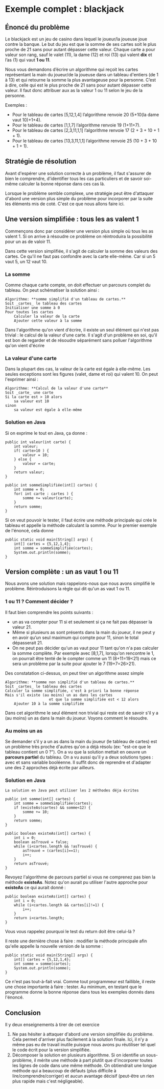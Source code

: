 # Exemple complet : blackjack

## Énoncé du problème

Le blackjack est un jeu de casino dans lequel le joueur/la joueuse joue contre la banque. 
Le but du jeu est que la somme de ses cartes soit le plus proche de 21 
sans pour autant dépasser cette valeur. 
Chaque carte a pour valeur son rang, sauf le valet (11), la dame (12) et roi (13)
qui valent **dix** et l’as (1) qui vaut **1 ou 11**.

Nous vous demandons d’écrire un algorithme qui reçoit 
les cartes représentant la main du joueur/de la joueuse 
dans un tableau d'entiers (de 1 à 13)
et qui retourne la somme la plus avantageuse pour la personne. 
C’est à dire, celle qui est le plus proche de 21 
sans pour autant dépasser cette valeur. 
Il faut donc attribuer aux as la valeur 1 ou 11 selon le jeu de la personne.

Exemples : 
* Pour le tableau de cartes [5,12,1,4] 
l’algorithme renvoie 20 (5+10(la dame vaut 10)+1+4).
* Pour le tableau de cartes [1,1,7] 
l’algorithme renvoie 19 (1+11+7).
* Pour le tableau de cartes [2,3,11,1,1] 
l’algorithme renvoie 17 (2 + 3 + 10 + 1 + 1).
* Pour le tableau de cartes [13,3,11,1,1]
l’algorithme renvoie 25 (10 + 3 + 10 + 1 + 1).

## Stratégie de résolution

Avant d'espérer une solution correcte à un problème,
il faut s'assurer de bien le comprendre, 
d'identifier tous les cas particuliers et de savoir soi-même calculer la bonne réponse
dans ces cas là.

Lorsque le problème semble complexe, 
une stratégie peut être d'attaquer d'abord une version plus simple du problème
pour incorporer par la suite les éléments mis de coté.
C'est ce que nous allons faire ici.

## Une version simplifiée : tous les as valent 1

Commençons donc par considérer une version plus simple où tous les as valent 1.
Si on arrive à résoudre ce problème on réintroduira la possibilité pour un as
de valoir 11.

Dans cette version simplifiée, il s'agit de calculer la somme des valeurs des cartes.
Ce qu'il ne faut pas confondre avec la carte elle-même. 
Car si un 5 vaut 5, un 12 vaut 10.

### La somme

Comme chaque carte compte, on doit effectuer un parcours complet du tableau.
On peut schématiser la solution ainsi :

    Algorithme: **somme simplifié d'un tableau de cartes.**
    Soit _cartes_ le tableau des cartes
    Initialiser une somme à 0
    Pour toutes les cartes 
        Calculer la valeur de la carte
        Ajouter cette valeur à la somme
    
Dans l'algorithme qu'on vient d'écrire, il existe un seul élément qui n'est pas trivial :
le calcul de la valeur d'une carte.
Il s'agit d'un problème en soi, qu'il est bon de regarder et de résoudre séparément
sans polluer l'algorithme qu'on vient d'écrire

### La valeur d'une carte

Dans la plupart des cas, la valeur de la carte est égale à elle-même.
Les seules exceptions sont les figures (valet, dame et roi)
qui valent 10. On peut l'exprimer ainsi :

    Algorithme: **Calcul de la valeur d'une carte**
    Soit _carte_ une carte
    Si la carte est > 10 alors
        sa valeur est 10
    sinon
        sa valeur est égale à elle-même

### Solution en Java

Si on exprime le tout en Java, ça donne :

    public int valeur(int carte) {
        int valeur;
        if( carte>10 ) {
            valeur = 10;
        } else {
            valeur = carte;
        }
        return valeur;
    }

    public int sommeSimplifiée(int[] cartes) {
        int somme = 0;
        for( int carte : cartes ) {
            somme += valeur(carte);
        }
        return somme;
    }

Si on veut pouvoir le tester, il faut écrire une méthode principale
qui crée le tableau et appelle la méthode calculant la somme.
Pour le premier exemple de l'énoncé, cela donne

    public static void main(String[] args) {
        int[] cartes = {5,12,1,4};
        int somme = sommeSimplifiée(cartes);
        System.out.println(somme);
    }

## Version complète : un as vaut 1 ou 11

Nous avons une solution mais rappelons-nous que nous avons simplifié le problème.
Réintroduisons la règle qui dit qu'un as vaut 1 ou 11.

### 1 ou 11 ? Comment décider ?

Il faut bien comprendre les points suivants :
* un as va compter pour 11 si et seulement si ça ne
fait pas dépasser la valeur 21.
* Même si plusieurs as sont présents dans la main du joueur, il ne peut
y en avoir qu’un seul maximum qui compte pour 11, sinon le total dépasserait 21.
* On ne peut pas décider qu'un as vaut pour 11 tant qu'on n'a pas calculer la somme complète.
Par exemple avec [8,1,7], lorsqu'on rencontre le 1, on pourrait être tenté de le compter 
comme un 11 (8+11=19<21) mais ce sera un problème par la suite pour ajouter le 7 (19+7=26>21).

Des constatation ci-dessus, on peut tirer un algorithme assez simple

    Algorithme: **somme non simplifié d'un tableau de cartes.**
    Soit _cartes_ le tableau des cartes
    Calculer la somme simplifiée, c'est à priori la bonne réponse
    Mais s'il existe (au moins) un as dans les cartes 
                        et que la somme simplifiée est < 12 alors
        Ajouter 10 à la somme simplifiée

Dans cet algorithme le seul élément non trivial qui reste est de savoir
s'il y a (au moins) un as dans la main du joueur.
Voyons comment le résoudre.

### Au moins un as 

Se demander s'il y a un as dans la main du joueur (le tableau de cartes)
est un problème très proche d'autres qu'on a déjà résolu 
(ex: "est-ce que le tableau contient un 0 ?").
On a vu que la solution mettait en oeuvre un **parcours partiel** du tableau.
On a vu aussi qu'il y a deux solutions types : avec et sans variable booléenne.
Il suffit donc de reprendre et d'adapter une des 2 approches déjà écrite par ailleurs.

### Solution en Java

    La solution en Java peut utiliser les 2 méthodes déja écrites

    public int somme(int[] cartes) {
        int somme = sommeSimplifiée(cartes);
        if (existeAs(cartes) && somme<12) {
            somme += 10;
        }
        return somme;
    }

    public boolean existeAs(int[] cartes) {
        int i = 0;
        boolean asTrouvé = false;
        while (i<cartes.length && !asTrouvé) {
            asTrouvé = (cartes[i]==1);
            i++;
        }
        return asTrouvé;
    }

Revoyez l'algorithme de parcours partiel si vous ne comprenez pas bien la 
méthode **existeAs**.
Notez qu'on aurait pu utiliser l'autre approche pour **existeAs** ce qui aurait donné :

    public boolean existeAs(int[] cartes) {
        int i = 0;
        while (i<cartes.length && cartes[i]!=1) {
            i++;
        }
        return i<cartes.length;
    }

Vous vous rappelez pourquoi le test du return doit être celui-là ?

Il reste une dernière chose à faire : modifier la méthode principale
afin qu'elle appelle la nouvelle version de la somme :

    public static void main(String[] args) {
        int[] cartes = {5,12,1,4};
        int somme = somme(cartes);
        System.out.println(somme);
    }

Ce n'est pas tout-à-fait vrai.
Comme tout programmeur est faillible, il reste une chose importante à faire : tester.
Au minimum, en testant que le programme donne la bonne réponse dans tous les exemples
donnés dans l'énoncé.

## Conclusion

Il y deux enseignements à tirer de cet exercice
1. Ne pas hésiter à attaquer d'abord une version simplifiée du problème.
Cela permet d'arriver plus facilement à la solution finale.
Ici, il n'y a même pas eu de travail inutile puisque nous avons pu réutiliser tel quel
le code écrit pour la version simplifiée.
2. Décomposer la solution en plusieurs algorithme.
Si on identifie un sous-problème, il mérite une méthode à part plutôt que
d'incorporer toutes les lignes de code dans une même méthode.
On obtiendrait une longue méthode qui a beaucoup de défauts
(plus difficile à lire/comprendre/corriger) 
et aucun avantage décisif (peut-être un rien plus rapide mais c'est négligeable).
